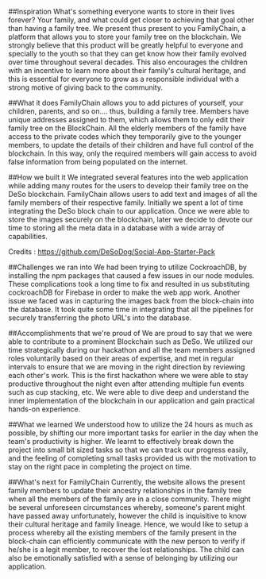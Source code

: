 ##Inspiration
What's something everyone wants to store in their lives forever? Your family, and what could get closer to achieving that goal other than having a family tree. We present thus present to you FamilyChain, a platform that allows you to store your family tree on the blockchain. We strongly believe that this product will be greatly helpful to everyone and specially to the youth so that they can get know how their family evolved over time throughout several decades. This also encourages the children with an incentive to learn more about their family's cultural heritage, and this is essential for everyone to grow as a responsible individual with a strong motive of giving back to the community.

##What it does
FamilyChain allows you to add pictures of yourself, your children, parents, and so on.... thus, building a family tree. Members have unique addresses assigned to them, which allows them to only edit their family tree on the BlockChain. All the elderly members of the family have access to the private codes which they temporarily give to the younger members, to update the details of their children and have full control of the blockchain. In this way, only the required members will gain access to avoid false information from being populated on the internet.

##How we built it
We integrated several features into the web application while adding many routes for the users to develop their family tree on the DeSo blockchain. FamilyChain allows users to add text and images of all the family members of their respective family. Initially we spent a lot of time integrating the DeSo block chain to our application. Once we were able to store the images securely on the blockchain, later we decide to devote our time to storing all the meta data in a database with a wide array of capabilities.

Credits : https://github.com/DeSoDog/Social-App-Starter-Pack

##Challenges we ran into
We had been trying to utilize CockroachDB, by installing the npm packages that caused a few issues in our node modules. These complications took a long time to fix and resulted in us substituting cockroachDB for Firebase in order to make the web app work. Another issue we faced was in capturing the images back from the block-chain into the database. It took quite some time in integrating that all the pipelines for securely transferring the photo URL's into the database.

##Accomplishments that we're proud of
We are proud to say that we were able to contribute to a prominent Blockchain such as DeSo. We utilized our time strategically during our hackathon and all the team members assigned roles voluntarily based on their areas of expertise, and met in regular intervals to ensure that we are moving in the right direction by reviewing each other's work. This is the first hackathon where we were able to stay productive throughout the night even after attending multiple fun events such as cup stacking, etc. We were able to dive deep and understand the inner implementation of the blockchain in our application and gain practical hands-on experience.

##What we learned
We understood how to utilize the 24 hours as much as possible, by shifting our more important tasks for earlier in the day when the team's productivity is higher. We learnt to effectively break down the project into small bit sized tasks so that we can track our progress easily, and the feeling of completing small tasks provided us with the motivation to stay on the right pace in completing the project on time.

##What's next for FamilyChain
Currently, the website allows the present family members to update their ancestry relationships in the family tree when all the members of the family are in a close community. There might be several unforeseen circumstances whereby, someone's parent might have passed away unfortunately, however the child is inquisitive to know their cultural heritage and family lineage. Hence, we would like to setup a process whereby all the existing members of the family present in the block-chain can efficiently communicate with the new person to verify if he/she is a legit member, to recover the lost relationships. The child can also be emotionally satisfied with a sense of belonging by utilizing our application.